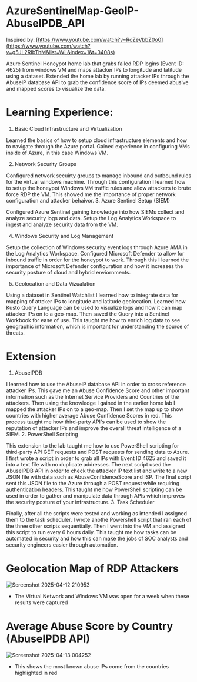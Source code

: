 # AzureSentinelMap-GeoIP-AbuseIPDB_API

Inspired by: [https://www.youtube.com/watch?v=RoZeVbbZ0o0](https://www.youtube.com/watch?v=g5JL2RIbThM&list=WL&index=1&t=3408s)

Azure Sentinel Honeypot home lab that grabs failed RDP logins (Event ID: 4625) from windows VM and maps attacker IPs to longitude and latitude using a dataset. Extended the home lab by running attacker IPs through the AbuseIP database API to grab the confidence score of IPs deemed abusive and mapped scores to visualize the data.

# Learning Experience:

1. Basic Cloud Infrastructure and Virtualization

Learned the basics of how to setup cloud infrastructure elements and how to navigate through the Azure portal. Gained experience in configuring VMs inside of Azure, in this case Windows VM.

2. Network Security Groups

Configured network secuirty groups to manage inbound and outbound rules for the virtual windows machine. Through this configuration I learned how to setup the honeypot Windows VM traffic rules and allow attackers to brute force RDP the VM. This showed me the importance of proper network configuration and attacker behaivor.
3. Azure Sentinel Setup (SIEM)

Configured Azure Sentinel gaining knowledge into how SIEMs collect and analyze security logs and data. Setup the Log Analytics Workspace to ingest and analyze security data from the VM.

4. Windows Security and Log Management

Setup the collection of Windows security event logs through Azure AMA in the Log Analytics Workspace. Configured Microsoft Defender to allow for inbound traffic in order for the honeypot to work. Through this I learned the importance of Microsoft Defender configuration and how it increases the security posture of cloud and hybrid enviornments.

5. Geolocation and Data Vizualation

Using a dataset in Sentinel Watchlist I learned how to integrate data for mapping of attcker IPs to longitude and latitude geolocation. Learned how Kusto Query Language can be used to visualize logs and how it can map attacker IPs on to a geo-map. Then saved the Query into a Sentinel  Workbook for ease of use. This taught me how to enrich log data to see geographic information, which is important for understanding the source of threats.

# Extension

1. AbuseIPDB

I learned how to use the AbuseIP database API in order to cross reference attacker IPs. This gave me an Abuse Confidence Score and other important information such as the Internet Service Providers and Countries of the attackers. Then using the knowledge I gained in the earlier home lab I mapped the attacker IPs on to a geo-map. Then I set the map up to show countries with higher average Abuse Confidence Scores in red. This process taught me how third-party API's can be used to show the reputation of attacker IPs and improve the overall threat intelligence of a SIEM.
2. PowerShell Scripting

This extension to the lab taught me how to use PowerShell scripting for third-party API GET requests and POST requests for sending data to Azure. I first wrote a script in order to grab all IPs with Event ID 4625 and saved it into a text file with no duplicate addresses. The next script used the AbuseIPDB API in order to check the attacker IP text list and write to a new JSON file with data such as AbuseConfidenceScore and ISP. The final script sent this JSON file to the Azure through a POST request while requiring authentication headers. This taught me how PowerShell scripting can be used in order to gather and manipulate data through APIs which improves the security posture of your infrastructure.
3. Task Scheduler

Finally, after all the scripts were tested and working as intended I assigned them to the task scheduler. I wrote anothe Powershell script that ran each of the three other scripts sequentially. Then I went into the VM and assigned this script to run every 6 hours daily. This taught me how tasks can be automated in security and how this can make the jobs of SOC analysts and security engineers easier through automation.

# Geolocation Map of RDP Attackers


![Screenshot 2025-04-12 210953](https://github.com/user-attachments/assets/9c2b5530-899a-4a7c-a5de-ccebba257271)

- The Virtual Network and Windows VM was open for a week when these results were captured

# Average Abuse Score by Country (AbuseIPDB API)

![Screenshot 2025-04-13 004252](https://github.com/user-attachments/assets/7dd52686-bde8-403c-8a99-ee43e93a9518)

- This shows the most known abuse IPs come from the countries highlighted in red
